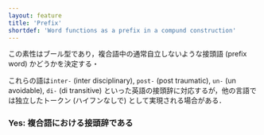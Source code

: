 ```yaml
---
layout: feature
title: 'Prefix'
shortdef: 'Word functions as a prefix in a compund construction'
---
```


この素性はブール型であり，複合語中の通常自立しないような接頭語 (prefix word) かどうかを決定する・

これらの語は`inter-` (inter disciplinary), `post-` (post traumatic), `un-` (un avoidable), `di-` (di transitive) といった英語の接頭辞に対応するが，他の言語では独立したトークン (ハイフンなしで) として実現される場合がある．

### Yes: 複合語における接頭辞である